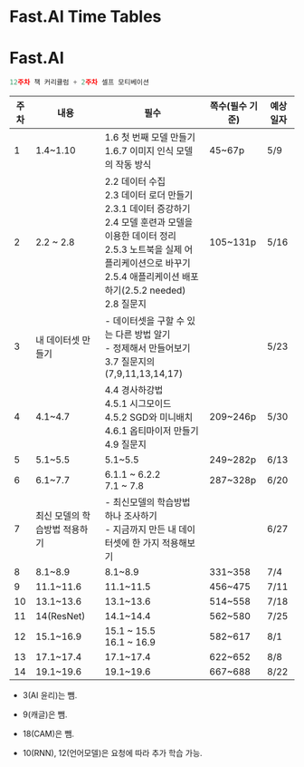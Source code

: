 # Fast.AI Time Tables
# Fast.AI

```jsx
12주차 책 커리큘럼 + 2주차 셀프 모티베이션 
```

| 주차 | 내용 | 필수 | 쪽수(필수 기준) | 예상일자 |
| --- | --- | --- | --- | --- |
| 1 | 1.4~1.10 | 1.6 첫 번째 모델 만들기 <br> 1.6.7 이미지 인식 모델의 작동 방식 | 45~67p | 5/9 |
| 2 | 2.2 ~ 2.8 | 2.2 데이터 수집 <br> 2.3 데이터 로더 만들기 <br> 2.3.1 데이터 증강하기 <br> 2.4 모델 훈련과 모델을 이용한 데이터 정리 <br> 2.5.3 노트북을 실제 어플리케이션으로 바꾸기 <br> 2.5.4 애플리케이션 배포하기(2.5.2 needed) <br> 2.8 질문지 | 105~131p | 5/16 |
| 3 | 내 데이터셋 만들기 | - 데이터셋을 구할 수 있는 다른 방법 알기 <br> - 정제해서 만들어보기 <br> 3.7 질문지의 (7,9,11,13,14,17) |  | 5/23 |
| 4 | 4.1~4.7 | 4.4 경사하강법 <br> 4.5.1 시그모이드 <br> 4.5.2 SGD와 미니배치 <br> 4.6.1 옵티마이저 만들기 <br> 4.9 질문지 | 209~246p | 5/30 |
| 5 | 5.1~5.5 | 5.1~5.5 | 249~282p | 6/13 |
| 6 | 6.1~7.7 | 6.1.1 ~ 6.2.2 <br> 7.1 ~ 7.8 | 287~328p | 6/20 |
| 7 | 최신 모델의 학습방법 적용하기 | - 최신모델의 학습방법 하나 조사하기 <br> - 지금까지 만든 내 데이터셋에 한 가지 적용해보기 |  | 6/27 |
| 8 | 8.1~8.9 | 8.1~8.9 | 331~358 | 7/4 |
| 9 | 11.1~11.6 | 11.1~11.5 | 456~475 | 7/11 |
| 10 | 13.1~13.6 | 13.1~13.6 | 514~558 | 7/18 |
| 11 | 14(ResNet) | 14.1~14.4 | 562~580 | 7/25 |
| 12 | 15.1~16.9 | 15.1 ~ 15.5 <br> 16.1 ~ 16.9 | 582~617 | 8/1 |
| 13 | 17.1~17.4 | 17.1~17.4 | 622~652 | 8/8 |
| 14 | 19.1~19.6 | 19.1~19.6 | 667~688 | 8/22 |

- 3(AI 윤리)는 뺌.
- 9(캐글)은 뺌.
- 18(CAM)은 뺌.

- 10(RNN), 12(언어모델)은 요청에 따라 추가 학습 가능.
